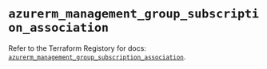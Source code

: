 # `azurerm_management_group_subscription_association`

Refer to the Terraform Registory for docs: [`azurerm_management_group_subscription_association`](https://registry.terraform.io/providers/hashicorp/azurerm/3.76.0/docs/resources/management_group_subscription_association).
